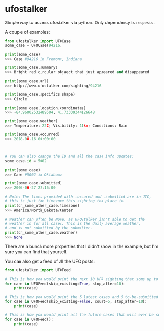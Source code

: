 # ufostalker
Simple way to access ufostalker via python. Only dependency is `requests`.

A couple of examples:
```py
from ufostalker import UFOCase
some_case = UFOCase(94216)

print(some_case)
>>> Case #94216 in Fremont, Indiana

print(some_case.summary)
>>> Bright red circular objaect that just appeared and disappeared

print(some_case.url)
>>> http://www.ufostalker.com/sighting/94216

print(some_case.specifics.shape)
>>> Circle

print(some_case.location.coordinates)
>>> -84.96002532489504, 41.73339344126648

print(some_case.weather)
>>> Temperature: 22C; Visibility: 11km; Conditions: Rain

print(some_case.occurred)
>>> 2018-08-16 00:00:00



# You can also change the ID and all the case info updates:
some_case.id = 5002

print(some_case)
>>> Case #5002 in Oklahoma

print(some_case.submitted)
>>> 2006-06-27 22:15:00

# Note: The times provided with .occured and .submitted are in UTC, 
# this is just the timezone this sighting too place in.
print(or_some_other_case.timezone)
>>> America/North_Dakota/Center

# Weather can often be None, as UFOStalker isn't able to get the
# weather in for all cases. This is the daily average weather,
# and is not submitted by the submitter.
print(or_some_other_case.weather)
>>> None
```

There are a bunch more properties that I didn't show in the example, but I'm sure you can find that yourself.

You can also get a feed of all the UFO posts:
```py
from ufostalker import UFOFeed

# This is how you would print the next 10 UFO sighting that some up to console.
for case in UFOFeed(skip_existing=True, stop_after=10):
    print(case)

# This is how you would print the 5 latest cases and 5 to-be-submitted cases to console.
for case in UFOFeed(skip_existing=False, count=5, stop_after=10):
    print(case)

# This is how you would print all the future cases that will ever be submitted (provided the script keeps running).
for case in UFOFeed():
    print(case)
```
